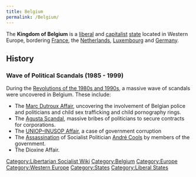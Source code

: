 ```yaml
---
title: Belgium
permalink: /Belgium/
---
```


The **Kingdom of Belgium** is a [liberal](Liberalism "wikilink") and
[capitalist](Capitalism "wikilink") [state](List_of_States "wikilink")
located in Western Europe, bordering [France](France "wikilink"), the
[Netherlands](Netherlands "wikilink"),
[Luxembourg](Luxembourg "wikilink") and [Germany](Germany "wikilink").

## History

### Wave of Political Scandals (1985 - 1999)

During the [Revolutions of the 1980s and
1990s](Revolutions_of_1986_-_1995 "wikilink"), a massive wave of
scandals were uncovered in Belgium. These include:

- The [Marc Dutroux Affair](Marc_Dutroux_Affair "wikilink"), uncovering
  the involvement of Belgian police and politicians and child sex
  trafficking and child pornography rings.
- The [Agusta Scandal](Agusta_Scandal "wikilink"), massive bribes of
  politicians to secure contracts for corporations.
- The [UNIOP–INUSOP Affair](UNIOP–INUSOP_Affair "wikilink"), a case of
  government corruption
- The [Assassination](Assassination "wikilink") of Socialist Politician
  [André Cools](Andre_Cools "wikilink") by members of the government.
- The Dioxine Affair.

[Category:Libertarian Socialist
Wiki](Category:Libertarian_Socialist_Wiki "wikilink")
[Category:Belgium](Category:Belgium "wikilink")
[Category:Europe](Category:Europe "wikilink") [Category:Western
Europe](Category:Western_Europe "wikilink")
[Category:States](Category:States "wikilink") [Category:Liberal
States](Category:Liberal_States "wikilink")
